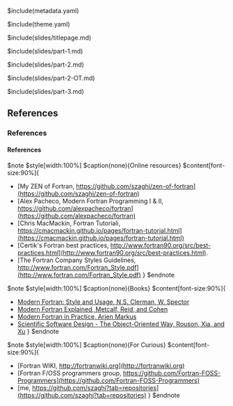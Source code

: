 $include(metadata.yaml)

$include(theme.yaml)

$include(slides/titlepage.md)

$include(slides/part-1.md)

$include(slides/part-2.md)

$include(slides/part-2-OT.md)

$include(slides/part-3.md)

## References

### References

#### References

$note
$style[width:100%]
$caption(none){Online resources}
$content[font-size:90%]{
+ [My ZEN of Fortran, https://github.com/szaghi/zen-of-fortran](https://github.com/szaghi/zen-of-fortran)
+ [Alex Pacheco, Modern Fortran Programming I & II, https://github.com/alexpacheco/fortran](https://github.com/alexpacheco/fortran)
+ [Chris MacMackin, Fortran Tutoriali, https://cmacmackin.github.io/pages/fortran-tutorial.html](https://cmacmackin.github.io/pages/fortran-tutorial.html)
+ [Certik's Fortran best practices, http://www.fortran90.org/src/best-practices.html](http://www.fortran90.org/src/best-practices.html).
+ [The Fortran Company Styles Guidelines, http://www.fortran.com/Fortran_Style.pdf](http://www.fortran.com/Fortran_Style.pdf)
}
$endnote

$note
$style[width:100%]
$caption(none){Books}
$content[font-size:90%]{
+ [Modern Fortran: Style and Usage, N.S. Clerman, W. Spector](http://www.amazon.com/Modern-Fortran-Norman-S-Clerman/dp/052173052X)
+ [Modern Fortran Explained, Metcalf, Reid, and Cohen](http://www.amazon.com/Explained-Numerical-Mathematics-Scientific-Computation/dp/0199601429)
+ [Modern Fortran in Practice, Arjen Markus](http://www.cambridge.org/gb/academic/subjects/computer-science/scientific-computing-scientific-software/modern-fortran-practice)
+ [Scientific Software Design - The Object-Oriented Way, Rouson, Xia, and Xu](http://www.amazon.com/Scientific-Software-Design-The-Object-Oriented/dp/0521888131)
}
$endnote

$note
$style[width:100%]
$caption(none){For Curious}
$content[font-size:90%]{
+ [Fortran WIKI, http://fortranwiki.org](http://fortranwiki.org)
+ [Fortran F/OSS programmers group, https://github.com/Fortran-FOSS-Programmers](https://github.com/Fortran-FOSS-Programmers)
+ [me, https://github.com/szaghi?tab=repositories](https://github.com/szaghi?tab=repositories)
}
$endnote
